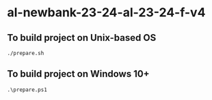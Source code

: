 # al-newbank-23-24-al-23-24-f-v4


## To build project on Unix-based OS
```
./prepare.sh
```


## To build project on Windows 10+
```
.\prepare.ps1
```